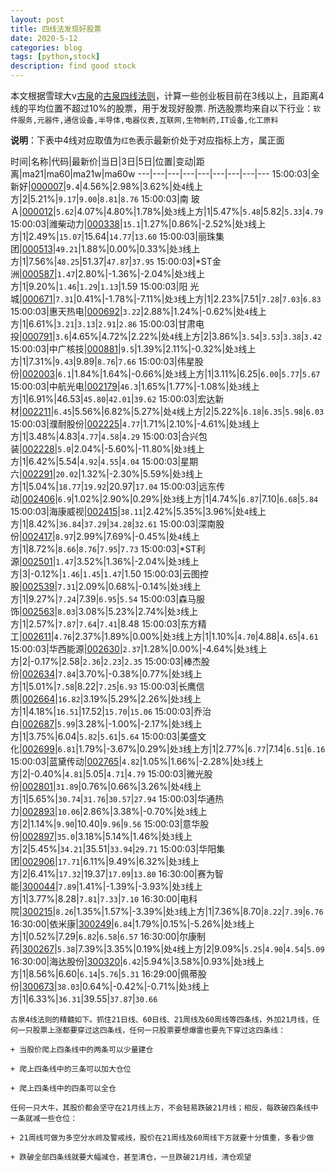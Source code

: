 ```yaml
---
layout: post
title: 四线法发现好股票
date: 2020-5-12
categories: blog
tags: [python,stock]
description: find good stock
---
```



本文根据雪球大v[古泉](https://xueqiu.com/u/7148646888)的[古泉四线法则](https://xueqiu.com/7148646888/130498192)，计算一些创业板目前在3线以上，且距离4线的平均位置不超过10%的股票，用于发现好股票.
所选股票均来自以下行业：`软件服务,元器件,通信设备,半导体,电器仪表,互联网,生物制药,IT设备,化工原料`

**说明**：下表中4线对应取值为`红色`表示最新价处于对应指标上方，属正面


时间|名称|代码|最新价|当日|3日|5日|位置|变动|距离|ma21|ma60|ma21w|ma60w
---|---|---|---|---|---|---|---|---
15:00:03|全新好|[000007](https://xueqiu.com/S/SZ000007)|`9.4`|4.56%|2.98%|3.62%|处`4`线上方|2|5.21%|`9.17`|`9.00`|`8.81`|`8.76`
15:00:03|南 玻Ａ|[000012](https://xueqiu.com/S/SZ000012)|`5.62`|4.07%|4.80%|1.78%|处`3`线上方|1|5.47%|`5.48`|5.82|`5.33`|`4.79`
15:00:03|潍柴动力|[000338](https://xueqiu.com/S/SZ000338)|`15.1`|1.27%|0.86%|-2.52%|处`3`线上方|1|2.49%|`15.07`|15.64|`14.77`|`13.60`
15:00:03|丽珠集团|[000513](https://xueqiu.com/S/SZ000513)|`49.21`|1.88%|0.00%|0.33%|处`3`线上方|1|7.56%|`48.25`|51.37|`47.87`|`37.95`
15:00:03|*ST金洲|[000587](https://xueqiu.com/S/SZ000587)|`1.47`|2.80%|-1.36%|-2.04%|处`3`线上方|1|9.20%|`1.46`|`1.29`|`1.13`|1.59
15:00:03|阳 光 城|[000671](https://xueqiu.com/S/SZ000671)|`7.31`|0.41%|-1.78%|-7.11%|处`3`线上方|1|2.23%|7.51|`7.28`|`7.03`|`6.83`
15:00:03|惠天热电|[000692](https://xueqiu.com/S/SZ000692)|`3.22`|2.88%|1.24%|-0.62%|处`4`线上方|1|6.61%|`3.21`|`3.13`|`2.91`|`2.86`
15:00:03|甘肃电投|[000791](https://xueqiu.com/S/SZ000791)|`3.6`|4.65%|4.72%|2.22%|处`4`线上方|2|3.86%|`3.54`|`3.53`|`3.38`|`3.42`
15:00:03|中广核技|[000881](https://xueqiu.com/S/SZ000881)|`9.5`|1.39%|2.11%|-0.32%|处`3`线上方|1|7.31%|`9.43`|9.89|`8.76`|`7.66`
15:00:03|伟星股份|[002003](https://xueqiu.com/S/SZ002003)|`6.1`|1.84%|1.64%|-0.66%|处`3`线上方|1|3.11%|6.25|`6.00`|`5.77`|`5.67`
15:00:03|中航光电|[002179](https://xueqiu.com/S/SZ002179)|`46.3`|1.65%|1.77%|-1.08%|处`3`线上方|1|6.91%|46.53|`45.80`|`42.01`|`39.62`
15:00:03|宏达新材|[002211](https://xueqiu.com/S/SZ002211)|`6.45`|5.56%|6.82%|5.27%|处`4`线上方|2|5.22%|`6.18`|`6.35`|`5.98`|`6.03`
15:00:03|濮耐股份|[002225](https://xueqiu.com/S/SZ002225)|`4.77`|1.71%|2.10%|-4.61%|处`3`线上方|1|3.48%|4.83|`4.77`|`4.58`|`4.29`
15:00:03|合兴包装|[002228](https://xueqiu.com/S/SZ002228)|`5.0`|2.04%|-5.60%|-11.80%|处`3`线上方|1|6.42%|5.54|`4.92`|`4.55`|`4.04`
15:00:03|星期六|[002291](https://xueqiu.com/S/SZ002291)|`20.02`|1.32%|-2.30%|5.59%|处`3`线上方|1|5.04%|`18.77`|`19.92`|20.97|`17.04`
15:00:03|远东传动|[002406](https://xueqiu.com/S/SZ002406)|`6.9`|1.02%|2.90%|0.29%|处`3`线上方|1|4.74%|`6.87`|7.10|`6.68`|`5.84`
15:00:03|海康威视|[002415](https://xueqiu.com/S/SZ002415)|`38.11`|2.42%|5.35%|3.96%|处`4`线上方|1|8.42%|`36.84`|`37.29`|`34.28`|`32.61`
15:00:03|深南股份|[002417](https://xueqiu.com/S/SZ002417)|`8.97`|2.99%|7.69%|-0.45%|处`4`线上方|1|8.72%|`8.66`|`8.76`|`7.95`|`7.73`
15:00:03|*ST利源|[002501](https://xueqiu.com/S/SZ002501)|`1.47`|3.52%|1.36%|-2.04%|处`3`线上方|3|-0.12%|`1.46`|`1.45`|`1.47`|1.50
15:00:03|云图控股|[002539](https://xueqiu.com/S/SZ002539)|`7.31`|2.09%|0.68%|-0.14%|处`3`线上方|1|9.27%|`7.24`|7.39|`6.95`|`5.54`
15:00:03|森马服饰|[002563](https://xueqiu.com/S/SZ002563)|`8.03`|3.08%|5.23%|2.74%|处`3`线上方|1|2.57%|`7.87`|`7.64`|`7.41`|8.48
15:00:03|东方精工|[002611](https://xueqiu.com/S/SZ002611)|`4.76`|2.37%|1.89%|0.00%|处`3`线上方|1|1.10%|`4.70`|4.88|`4.65`|`4.61`
15:00:03|华西能源|[002630](https://xueqiu.com/S/SZ002630)|`2.37`|1.28%|0.00%|-4.64%|处`3`线上方|2|-0.17%|2.58|`2.36`|`2.23`|`2.35`
15:00:03|棒杰股份|[002634](https://xueqiu.com/S/SZ002634)|`7.84`|3.70%|-0.38%|0.77%|处`3`线上方|1|5.01%|`7.58`|8.22|`7.25`|`6.93`
15:00:03|长鹰信质|[002664](https://xueqiu.com/S/SZ002664)|`16.82`|3.19%|5.29%|2.26%|处`3`线上方|1|4.18%|`16.51`|17.52|`15.70`|`15.06`
15:00:03|乔治白|[002687](https://xueqiu.com/S/SZ002687)|`5.99`|3.28%|-1.00%|-2.17%|处`3`线上方|1|3.75%|6.04|`5.82`|`5.61`|`5.64`
15:00:03|美盛文化|[002699](https://xueqiu.com/S/SZ002699)|`6.81`|1.79%|-3.67%|0.29%|处`3`线上方|1|2.77%|`6.77`|7.14|`6.51`|`6.16`
15:00:03|蓝黛传动|[002765](https://xueqiu.com/S/SZ002765)|`4.82`|1.05%|1.66%|-2.28%|处`3`线上方|2|-0.40%|`4.81`|5.05|`4.71`|`4.79`
15:00:03|微光股份|[002801](https://xueqiu.com/S/SZ002801)|`31.89`|0.76%|0.66%|3.26%|处`4`线上方|1|5.65%|`30.74`|`31.76`|`30.57`|`27.94`
15:00:03|华通热力|[002893](https://xueqiu.com/S/SZ002893)|`10.06`|2.86%|3.38%|-0.70%|处`3`线上方|2|1.14%|`9.90`|10.40|`9.96`|`9.56`
15:00:03|意华股份|[002897](https://xueqiu.com/S/SZ002897)|`35.0`|3.18%|5.14%|1.46%|处`3`线上方|2|5.45%|`34.21`|35.51|`33.94`|`29.71`
15:00:03|华阳集团|[002906](https://xueqiu.com/S/SZ002906)|`17.71`|6.11%|9.49%|6.32%|处`3`线上方|2|6.41%|`17.32`|19.37|`17.09`|`13.80`
16:30:00|赛为智能|[300044](https://xueqiu.com/S/SZ300044)|`7.89`|1.41%|-1.39%|-3.93%|处`3`线上方|1|3.77%|8.28|`7.81`|`7.33`|`7.10`
16:30:00|电科院|[300215](https://xueqiu.com/S/SZ300215)|`8.26`|1.35%|1.57%|-3.39%|处`3`线上方|1|7.36%|8.70|`8.22`|`7.39`|`6.76`
16:30:00|依米康|[300249](https://xueqiu.com/S/SZ300249)|`6.84`|1.79%|0.15%|-5.26%|处`3`线上方|1|0.52%|7.29|`6.82`|`6.58`|`6.57`
16:30:00|尔康制药|[300267](https://xueqiu.com/S/SZ300267)|`5.38`|7.39%|3.35%|0.19%|处`4`线上方|2|9.09%|`5.25`|`4.90`|`4.54`|`5.09`
16:30:00|海达股份|[300320](https://xueqiu.com/S/SZ300320)|`6.42`|5.94%|3.58%|0.93%|处`3`线上方|1|8.56%|6.60|`6.14`|`5.76`|`5.31`
16:29:00|佩蒂股份|[300673](https://xueqiu.com/S/SZ300673)|`38.03`|0.64%|-0.42%|-0.71%|处`3`线上方|1|6.33%|`36.31`|39.55|`37.87`|`30.66`

```
古泉4线法则的精髓如下。抓住21日线、60日线、21周线及60周线等四条线，外加21月线，任何一只股票上涨都要穿过这四条线，任何一只股票要想爆雷也要先下穿过这四条线：

+ 当股价爬上四条线中的两条可以少量建仓

+ 爬上四条线中的三条可以加大仓位

+ 爬上四条线中的四条可以全仓

任何一只大牛，其股价都会坚守在21月线上方，不会轻易跌破21月线；相反，每跌破四条线中一条就减一些仓位：

+ 21周线可做为多空分水岭及警戒线，股价在21周线及60周线下方就要十分慎重，多看少做

+ 跌破全部四条线就要大幅减仓，甚至清仓，一旦跌破21月线，清仓观望
```